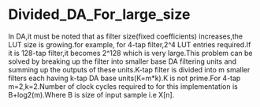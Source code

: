 # Divided_DA_For_large_size
 In DA,it must be noted that as filter size(fixed coefficients) increases,the LUT size is growing.for example, for 4-tap filter,2^4 LUT entries required.If it is 128-tap filter,it becomes 2^128 which is very large.This problem can be solved by breaking up the filter into smaller base DA filtering units and summing up the outputs of these units.K-tap filter is divided into m smaller filters each having k-tap DA base units(K=m*k).K is not prime.For 4-tap m=2,k=2.Number of clock cycles required to for this implementation is B+log2(m).Where B is size of input sample i.e X[n].
